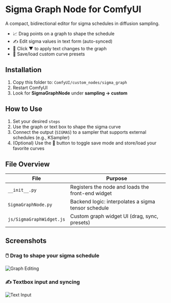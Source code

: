 # Sigma Graph Node for ComfyUI

A compact, bidirectional editor for sigma schedules in diffusion sampling.

- 📈 Drag points on a graph to shape the schedule
- ✍️ Edit sigma values in text form (auto-synced)
- 🔁 Click ▼ to apply text changes to the graph
- 💾 Save/load custom curve presets

## Installation

1. Copy this folder to: `ComfyUI/custom_nodes/sigma_graph`
2. Restart ComfyUI
3. Look for **SigmaGraphNode** under **sampling → custom**

## How to Use

1. Set your desired `steps`
2. Use the graph or text box to shape the sigma curve
3. Connect the output (`SIGMAS`) to a sampler that supports external schedules (e.g., KSampler)
4. (Optional) Use the 💾 button to toggle save mode and store/load your favorite curves

## File Overview

| File                     | Purpose                                              |
|--------------------------|------------------------------------------------------|
| `__init__.py`            | Registers the node and loads the front-end widget    |
| `SigmaGraphNode.py`      | Backend logic: interpolates a sigma tensor schedule  |
| `js/SigmaGraphWidget.js` | Custom graph widget UI (drag, sync, presets)         |

## Screenshots

### 🖱️ Drag to shape your sigma schedule
![Graph Editing](screenie1.png)

### ✍️ Textbox input and syncing
![Text Input](./screenie2.png)
